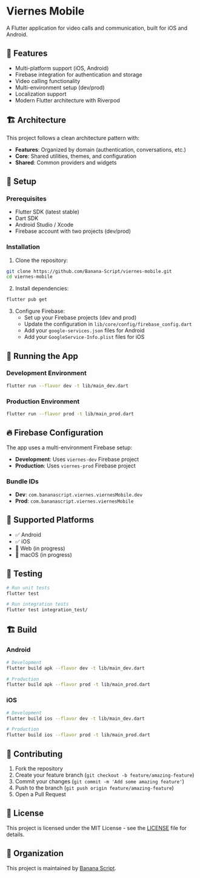 # Viernes Mobile

A Flutter application for video calls and communication, built for iOS and Android.

## 🚀 Features

- Multi-platform support (iOS, Android)
- Firebase integration for authentication and storage
- Video calling functionality
- Multi-environment setup (dev/prod)
- Localization support
- Modern Flutter architecture with Riverpod

## 🏗️ Architecture

This project follows a clean architecture pattern with:

- **Features**: Organized by domain (authentication, conversations, etc.)
- **Core**: Shared utilities, themes, and configuration
- **Shared**: Common providers and widgets

## 🔧 Setup

### Prerequisites

- Flutter SDK (latest stable)
- Dart SDK
- Android Studio / Xcode
- Firebase account with two projects (dev/prod)

### Installation

1. Clone the repository:
```bash
git clone https://github.com/Banana-Script/viernes-mobile.git
cd viernes-mobile
```

2. Install dependencies:
```bash
flutter pub get
```

3. Configure Firebase:
   - Set up your Firebase projects (dev and prod)
   - Update the configuration in `lib/core/config/firebase_config.dart`
   - Add your `google-services.json` files for Android
   - Add your `GoogleService-Info.plist` files for iOS

## 🚀 Running the App

### Development Environment
```bash
flutter run --flavor dev -t lib/main_dev.dart
```

### Production Environment
```bash
flutter run --flavor prod -t lib/main_prod.dart
```

## 🔥 Firebase Configuration

The app uses a multi-environment Firebase setup:

- **Development**: Uses `viernes-dev` Firebase project
- **Production**: Uses `viernes-prod` Firebase project

### Bundle IDs
- **Dev**: `com.bananascript.viernes.viernesMobile.dev`
- **Prod**: `com.bananascript.viernes.viernesMobile`

## 📱 Supported Platforms

- ✅ Android
- ✅ iOS
- 🔄 Web (in progress)
- 🔄 macOS (in progress)

## 🧪 Testing

```bash
# Run unit tests
flutter test

# Run integration tests
flutter test integration_test/
```

## 🏗️ Build

### Android
```bash
# Development
flutter build apk --flavor dev -t lib/main_dev.dart

# Production
flutter build apk --flavor prod -t lib/main_prod.dart
```

### iOS
```bash
# Development
flutter build ios --flavor dev -t lib/main_dev.dart

# Production
flutter build ios --flavor prod -t lib/main_prod.dart
```

## 🤝 Contributing

1. Fork the repository
2. Create your feature branch (`git checkout -b feature/amazing-feature`)
3. Commit your changes (`git commit -m 'Add some amazing feature'`)
4. Push to the branch (`git push origin feature/amazing-feature`)
5. Open a Pull Request

## 📄 License

This project is licensed under the MIT License - see the [LICENSE](LICENSE) file for details.

## 🏢 Organization

This project is maintained by [Banana Script](https://github.com/Banana-Script).
